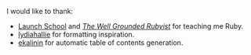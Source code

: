 I would like to thank:
- [Launch School](https://launchschool.com) and [_The Well Grounded Rubyist_](https://www.manning.com/books/the-well-grounded-rubyist-third-edition) for teaching me Ruby.
- [lydiahallie](https://github.com/lydiahallie/javascript-questions) for formatting inspiration.
- [ekalinin](https://github.com/ekalinin/github-markdown-toc) for automatic table of contents generation.

